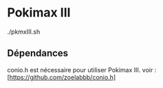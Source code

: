 # Pokimax III
./pkmxIII.sh

## Dépendances
conio.h est nécessaire pour utiliser Pokimax III. voir : [https://github.com/zoelabbb/conio.h]